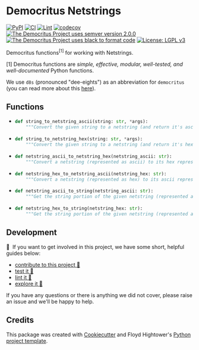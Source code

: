 # Democritus Netstrings

[![PyPI](https://img.shields.io/pypi/v/d8s-netstrings.svg)](https://pypi.python.org/pypi/d8s-netstrings)
[![CI](https://github.com/democritus-project/d8s-netstrings/workflows/CI/badge.svg)](https://github.com/democritus-project/d8s-netstrings/actions)
[![Lint](https://github.com/democritus-project/d8s-netstrings/workflows/Lint/badge.svg)](https://github.com/democritus-project/d8s-netstrings/actions)
[![codecov](https://codecov.io/gh/democritus-project/d8s-netstrings/branch/main/graph/badge.svg?token=V0WOIXRGMM)](https://codecov.io/gh/democritus-project/d8s-netstrings)
[![The Democritus Project uses semver version 2.0.0](https://img.shields.io/badge/-semver%20v2.0.0-22bfda)](https://semver.org/spec/v2.0.0.html)
[![The Democritus Project uses black to format code](https://img.shields.io/badge/code%20style-black-000000.svg)](https://github.com/psf/black)
[![License: LGPL v3](https://img.shields.io/badge/License-LGPL%20v3-blue.svg)](https://choosealicense.com/licenses/lgpl-3.0/)

Democritus functions<sup>[1]</sup> for working with Netstrings.

[1] Democritus functions are <i>simple, effective, modular, well-tested, and well-documented</i> Python functions.

We use `d8s` (pronounced "dee-eights") as an abbreviation for `democritus` (you can read more about this [here](https://github.com/democritus-project/roadmap#what-is-d8s)).

## Functions

  - ```python
    def string_to_netstring_ascii(string: str, *args):
        """Convert the given string to a netstring (and return it's ascii representation)."""
    ```
  - ```python
    def string_to_netstring_hex(string: str, *args):
        """Convert the given string to a netstring (and return it's hex representation)."""
    ```
  - ```python
    def netstring_ascii_to_netstring_hex(netstring_ascii: str):
        """Convert a netstring (represented as ascii) to its hex representation."""
    ```
  - ```python
    def netstring_hex_to_netstring_ascii(netstring_hex: str):
        """Convert a netstring (represented as hex) to its ascii representation."""
    ```
  - ```python
    def netstring_ascii_to_string(netstring_ascii: str):
        """Get the string portion of the given netstring (represented as ascii)."""
    ```
  - ```python
    def netstring_hex_to_string(netstring_hex: str):
        """Get the string portion of the given netstring (represented as hex)."""
    ```

## Development

👋 &nbsp;If you want to get involved in this project, we have some short, helpful guides below:

- [contribute to this project 🥇][contributing]
- [test it 🧪][local-dev]
- [lint it 🧹][local-dev]
- [explore it 🔭][local-dev]

If you have any questions or there is anything we did not cover, please raise an issue and we'll be happy to help.

## Credits

This package was created with [Cookiecutter](https://github.com/audreyr/cookiecutter) and Floyd Hightower's [Python project template](https://github.com/fhightower-templates/python-project-template).

[contributing]: https://github.com/democritus-project/.github/blob/main/CONTRIBUTING.md#contributing-a-pr-
[local-dev]: https://github.com/democritus-project/.github/blob/main/CONTRIBUTING.md#local-development-
